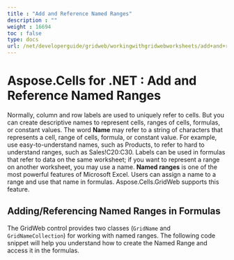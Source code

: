```yaml
---
title : "Add and Reference Named Ranges" 
description : "" 
weight : 16694 
toc : false
type: docs
url: /net/developerguide/gridweb/workingwithgridwebworksheets/add+and+reference+named+ranges/
---
```


# Aspose.Cells for .NET : Add and Reference Named Ranges


Normally, column and row labels are used to uniquely refer to cells. But you can create descriptive names to represent cells, ranges of cells, formulas, or constant values. The word **Name** may refer to a string of characters that represents a cell, range of cells, formula, or constant value. For example, use easy-to-understand names, such as Products, to refer to hard to understand ranges, such as Sales!C20:C30. Labels can be used in formulas that refer to data on the same worksheet; if you want to represent a range on another worksheet, you may use a name. **Named ranges** is one of the most powerful features of Microsoft Excel. Users can assign a name to a range and use that name in formulas. Aspose.Cells.GridWeb supports this feature.

## Adding/Referencing Named Ranges in Formulas

The GridWeb control provides two classes (`GridName` and `GridNameCollection`) for working with named ranges. The following code snippet will help you understand how to create the Named Range and access it in the formulas.

